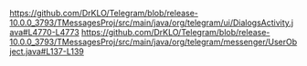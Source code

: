 https://github.com/DrKLO/Telegram/blob/release-10.0.0_3793/TMessagesProj/src/main/java/org/telegram/ui/DialogsActivity.java#L4770-L4773
https://github.com/DrKLO/Telegram/blob/release-10.0.0_3793/TMessagesProj/src/main/java/org/telegram/messenger/UserObject.java#L137-L139
